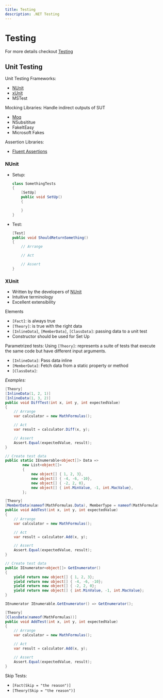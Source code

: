 ```yaml
---
title: Testing
description: .NET Testing
---
```


# Testing

For more details checkout [Testing](../../Concepts/Testing/)

## Unit Testing

Unit Testing Frameworks:

- [NUnit](https://nunit.org/)
- [xUnit](https://xunit.net/)
- MSTest

Mocking Libraries: Handle indirect outputs of SUT

- [Moq](https://github.com/moq/moq4)
- NSubsititue
- FakeItEasy
- Microsoft Fakes

Assertion Libraries:

- [Fluent Assertions](https://fluentassertions.com/introduction)

### NUnit

- Setup:

  ```csharp
  class SomethingTests
  {
      [SetUp]
      public void SetUp()
      {

      }
  }
  ```

- Test:

  ```csharp
  [Test]
  public void ShouldReturnSomething()
  {
      // Arrange

      // Act

      // Assert
  }
  ```

### XUnit

- Written by the developers of [NUnit](#nunit)
- Intuitive terminology
- Excellent extensibility

Elements

- `[Fact]`: is always true
- `[Theory]`: is true with the right data
- `[InlineData]`, `[MemberData]`, `[ClassData]`: passing data to a unit test
- Constructor should be used for Set Up

Parametrized tests: Using `[Theory]`: represents a suite of tests that execute the same code but have different input arguments.

- `[InlineData]`: Pass data inline
- `[MemberData]`: Fetch data from a static property or method
- `[ClassData]`:

_Examples:_

```csharp
[Theory]
[InlineData(1, 2, 1)]
[InlineData(1, 3, 2)]
public void DiffTest(int x, int y, int expectedValue)
{
    // Arrange
    var calculator = new MathFormulas();

    // Act
    var result = calculator.Diff(x, y);

    // Assert
    Assert.Equal(expectedValue, result);
}
```

```csharp
// Create test data
public static IEnumerable<object[]> Data =>
        new List<object[]>
        {
            new object[] { 1, 2, 3},
            new object[] { -4, -6, -10},
            new object[] { -2, 2, 0},
            new object[] { int.MinValue, -1, int.MacValue},
        };

[Theory]
[MemberData(nameof(MathFormulas.Data), MemberType = nameof(MathFormulas))]
public void AddTest(int x, int y, int expectedValue)
{
    // Arrange
    var calculator = new MathFormulas();

    // Act
    var result = calculator.Add(x, y);

    // Assert
    Assert.Equal(expectedValue, result);
}
```

```csharp
// Create test data
public IEnumerator<object[]> GetEnumerator()
{
    yield return new object[] { 1, 2, 3};
    yield return new object[] { -4, -6, -10};
    yield return new object[] { -2, 2, 0};
    yield return new object[] { int.MinValue, -1, int.MacValue};
}

IEnumerator IEnumerable.GetEnumerator() => GetEnumerator();

[Theory]
[ClassData(nameof(MathFormulas))]
public void AddTest(int x, int y, int expectedValue)
{
    // Arrange
    var calculator = new MathFormulas();

    // Act
    var result = calculator.Add(x, y);

    // Assert
    Assert.Equal(expectedValue, result);
}
```

Skip Tests:

- `[Fact(Skip = "the reason")]`
- `[Theory(Skip = "the reason")]`
